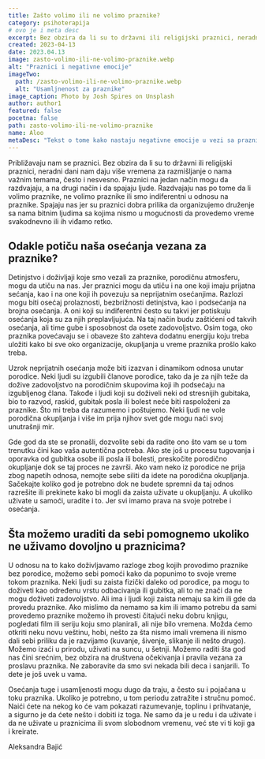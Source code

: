 ```yaml
---
title: Zašto volimo ili ne volimo praznike?
category: psihoterapija
# ovo je i meta desc
excerpt: Bez obzira da li su to državni ili religijski praznici, neradni dani nam daju više vremena za razmišljanje...
created: 2023-04-13
date: 2023.04.13
image: zasto-volimo-ili-ne-volimo-praznike.webp
alt: "Praznici i negativne emocije"
imageTwo:
  path: /zasto-volimo-ili-ne-volimo-praznike.webp
  alt: "Usamljnenost za praznike"
image_caption: Photo by Josh Spires on Unsplash
author: author1
featured: false
pocetna: false
path: zasto-volimo-ili-ne-volimo-praznike
name: Aloo
metaDesc: "Tekst o tome kako nastaju negativne emocije u vezi sa praznicima i kako odeđene osobe to doživljavaju, a takođe i mali saveti kako prebroditi takve emocije i kako se ponašati ukoliko ne uživamo u praznicima."
---
```


Približavaju nam se praznici. Bez obzira da li su to državni ili religijski praznici, neradni dani nam daju više vremena za razmišljanje o nama važnim temama, često i nesvesno. Praznici na jedan način mogu da razdvajaju, a na drugi način i da  spajaju ljude. Razdvajaju nas po tome da li volimo praznike, ne volimo praznike ili smo indiferentni u odnosu na praznike. Spajaju nas jer su praznici dobra prilika da organizujemo druženje sa nama bitnim ljudima sa kojima nismo u mogućnosti da provedemo vreme svakodnevno ili ih viđamo retko. 

## Odakle potiču  naša osećanja vezana za praznike?

Detinjstvo i doživljaji koje smo vezali za praznike, porodičnu atmosferu, mogu da utiču na nas. Jer praznici mogu da utiču i na one koji imaju prijatna sećanja, kao i na one koji ih povezuju sa neprijatnim osećanjima. Razlozi mogu biti osećaj prolaznosti, bezbrižnosti detinjstva, kao i podsećanja na brojna osećanja. A oni koji su indiferentni često su takvi jer  potiskuju osećanja koja su za njih preplavljujuća. Na taj način budu zaštićeni od takvih osećanja, ali time gube i sposobnost da osete zadovoljstvo. Osim toga, oko praznika povećavaju se i obaveze što zahteva dodatnu energiju koju treba uložiti kako bi sve oko organizacije, okupljanja u vreme praznika prošlo kako treba. 

Uzrok neprijatnih osećanja može biti izazvan i dinamikom odnosa unutar porodice. Neki ljudi su izgubili članove porodice, tako da je za njih teže da dožive zadovoljstvo na porodičnim skupovima koji ih podsećaju na izgubljenog člana. Takođe i ljudi koji su doživeli neki od stresnijih gubitaka, bio to razvod, raskid, gubitak posla ili bolest neće biti raspoloženi za praznike. Što mi treba da razumemo i poštujemo. Neki ljudi ne vole porodična okupljanja i više im prija njihov svet gde mogu naći svoj unutrašnji mir. 

Gde god da ste se pronašli, dozvolite sebi da radite ono što vam se u tom trenutku čini kao vaša autentična potreba. Ako ste još u procesu tugovanja i oporavka od gubitka osobe ili posla ili bolesti, preskočite porodično okupljanje dok se taj proces ne završi. Ako vam neko iz porodice ne prija zbog napetih odnosa, nemojte sebe siliti da idete na porodična okupljanja. Sačekajte koliko god je potrebno  dok ne budete spremni da taj odnos razrešite ili prekinete kako bi mogli da zaista uživate u okupljanju. A ukoliko uživate u samoći, uradite i to. Jer svi imamo prava na svoje potrebe i osećanja.

## Šta možemo uraditi da sebi pomognemo ukoliko ne uživamo dovoljno u praznicima?

U odnosu na to kako doživljavamo razloge zbog kojih provodimo praznike bez porodice, možemo sebi pomoći kako da popunimo to svoje vreme tokom praznika. Neki ljudi su zaista fizički daleko od porodice, pa mogu to doživeti kao određenu vrstu odbacivanja ili gubitka, ali to ne znači da ne mogu doživeti zadovoljstvo. Ali ima i ljudi koji zaista nemaju sa kim ili gde da provedu praznike. Ako mislimo da nemamo sa kim ili imamo potrebu da sami provedemo praznike možemo ih provesti čitajući neku dobru knjigu, pogledati film ili seriju koju smo planirali, ali nije bilo vremena. Možda ćemo otkriti neku novu veštinu, hobi, nešto za šta nismo imali vremena ili nismo dali sebi priliku da je razvijamo (kuvanje, šivenje, slikanje  ili  nešto drugo). Možemo izaći u prirodu, uživati  na suncu, u šetnji. Možemo raditi šta god nas čini srećnim, bez obzira na društvena očekivanja i pravila vezana za proslavu praznika. Ne zaboravite da smo svi nekada bili deca i sanjarili. To dete je još uvek u vama.  

Osećanja tuge i usamljenosti mogu dugo da traju, a često su i pojačana u toku praznika. Ukoliko je potrebno, u tom periodu zatražite i stručnu pomoć. Naići ćete na nekog ko će vam pokazati razumevanje, toplinu i prihvatanje, a sigurno je da ćete nešto i dobiti iz toga. Ne samo da je u redu i da uživate i da ne uživate u praznicima ili svom slobodnom vremenu, već ste vi ti koji ga i kreirate. 

Aleksandra Bajić
